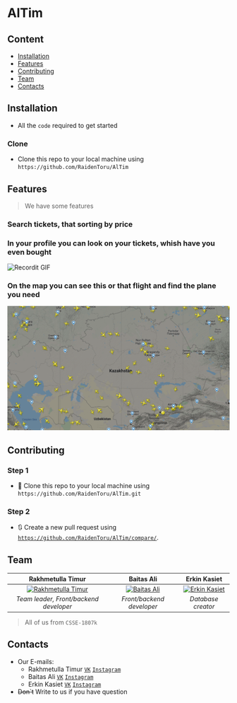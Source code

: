 # AlTim

## Content
- [Installation](#installation)
- [Features](#features)
- [Contributing](#contributing)
- [Team](#team)
- [Contacts](#contacts)

## Installation
- All the `code` required to get started

### Clone
- Clone this repo to your local machine using `https://github.com/RaidenToru/AlTim`

## Features
> We have some features

### Search tickets, that sorting by price
### In your profile you can look on your tickets, whish have you even bought

![Recordit GIF](http://g.recordit.co/qR3wJMmaK6.gif)
### On the map you can see this or that flight and find the plane you need

![Map](https://raw.githubusercontent.com/RaidenToru/AlTim/master/Altim/static/images/map.png)

## Contributing

### Step 1
- 👯 Clone this repo to your local machine using `https://github.com/RaidenToru/AlTim.git`

### Step 2

- 🔃 Create a new pull request using <a href="https://github.com/RaidenToru/AlTim/compare/" target="_blank">`https://github.com/RaidenToru/AlTim/compare/`</a>.

## Team

|**Rakhmetulla Timur**|**Baitas Ali**|**Erkin Kasiet**|
| :---: |:---:| :---:|
|[![Rakhmetulla Timur](https://avatars1.githubusercontent.com/u/57407430?s=460&v=4&s=200)]()|[![Baitas Ali](https://avatars0.githubusercontent.com/u/57811780?s=460&v=4&s=200)]()|[![Erkin Kasiet](https://avatars3.githubusercontent.com/u/58031346?s=460&v=4&s=200)]()|
|*Team leader, Front/backend developer*|*Front/backend developer*|*Database creator*|

> All of us from `CSSE-1807k`

## Contacts
- Our E-mails:
	- Rakhmetulla Timur <a href="https://vk.com/id277209917">`VK`</a> <a href="https://www.instagram.com/ferrum_rt/?hl=ru">`Instagram`</a>
	- Baitas Ali <a href="https://vk.com/raidentoru">`VK`</a> <a href="https://www.instagram.com/raidentoru/?hl=ru">`Instagram`</a>
	- Erkin Kasiet <a href="https://vk.com/id273346823">`VK`</a> <a href="https://www.instagram.com/kasiet.o_0/?hl=ru">`Instagram`</a>
- ~~Don`t~~ Write to us if you have question
